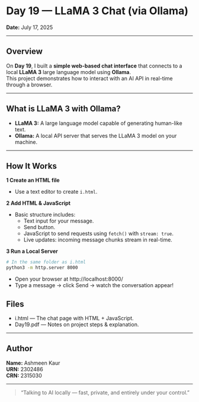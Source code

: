 # Day 19 — LLaMA 3 Chat (via Ollama)

**Date:** July 17, 2025

---

## Overview

On **Day 19**, I built a **simple web-based chat interface** that connects to a local **LLaMA 3** large language model using **Ollama**.  
This project demonstrates how to interact with an AI API in real-time through a browser.

---

## What is LLaMA 3 with Ollama?

- **LLaMA 3:** A large language model capable of generating human-like text.
- **Ollama:** A local API server that serves the LLaMA 3 model on your machine.

---

## How It Works

**1️ Create an HTML file**

- Use a text editor to create `i.html`.

**2️ Add HTML & JavaScript**

- Basic structure includes:
  - Text input for your message.
  - Send button.
  - JavaScript to send requests using `fetch()` with `stream: true`.
  - Live updates: incoming message chunks stream in real-time.

**3️ Run a Local Server**

```bash
# In the same folder as i.html
python3 -m http.server 8000
```

- Open your browser at http://localhost:8000/
- Type a message → click Send → watch the conversation appear!

## Files
- i.html — The chat page with HTML + JavaScript.
- Day19.pdf — Notes on project steps & explanation.

---
## Author

**Name:** Ashmeen Kaur  
**URN:** 2302486  
**CRN:** 2315030

---

> “Talking to AI locally — fast, private, and entirely under your control.”

